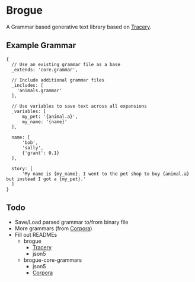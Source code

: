 # Brogue

A Grammar based generative text library based on [Tracery](https://github.com/galaxykate/tracery).

## Example Grammar
```
{
  // Use an existing grammar file as a base
  _extends: 'core.grammar',

  // Include additional grammar files
  _includes: [
    'animals.grammar'
  ],
  
  // Use variables to save text across all expansions
  _variables: [
      my_pet: '{animal.a}',
      my_name: '{name}'
  ],

  name: [
      'bob',
      'sally',
      {'grant': 0.1}
  ],

  story: [
      'My name is {my_name}. I went to the pet shop to buy {animal.a} but instead I got a {my_pet}.'
  ]
}
```

## Todo
* Save/Load parsed grammar to/from binary file
* More grammars (from [Corpora](https://github.com/dariusk/corpora/tree/master/data))
* Fill out READMEs
    * brogue
        * [Tracery](https://github.com/galaxykate/tracery)
        * json5
    * brogue-core-grammars
        * json5
        * [Corpora](https://github.com/dariusk/corpora/tree/master/data)